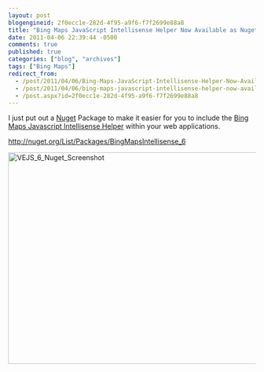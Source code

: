 ```yaml
---
layout: post
blogengineid: 2f0ecc1e-282d-4f95-a9f6-f7f2699e88a8
title: "Bing Maps JavaScript Intellisense Helper Now Available as Nuget Package"
date: 2011-04-06 22:39:44 -0500
comments: true
published: true
categories: ["blog", "archives"]
tags: ["Bing Maps"]
redirect_from: 
  - /post/2011/04/06/Bing-Maps-JavaScript-Intellisense-Helper-Now-Available-as-Nuget-Package
  - /post/2011/04/06/bing-maps-javascript-intellisense-helper-now-available-as-nuget-package
  - /post.aspx?id=2f0ecc1e-282d-4f95-a9f6-f7f2699e88a8
---
```

<!-- more -->
<p>I just put out a <a href="http://nuget.org" target="_blank">Nuget</a> Package to make it easier for you to include the <a href="http://vejs.codeplex.com/" target="_blank">Bing Maps Javascript Intellisense Helper</a> within your web applications.</p>  <p><a title="http://nuget.org/List/Packages/BingMapsIntellisense_6" href="http://nuget.org/List/Packages/BingMapsIntellisense_6">http://nuget.org/List/Packages/BingMapsIntellisense_6</a></p>  <p><a href="/images/postsVEJS_6_Nuget_Screenshot.png"><img style="background-image: none; border-bottom: 0px; border-left: 0px; padding-left: 0px; padding-right: 0px; display: inline; border-top: 0px; border-right: 0px; padding-top: 0px" title="VEJS_6_Nuget_Screenshot" border="0" alt="VEJS_6_Nuget_Screenshot" src="/images/postsVEJS_6_Nuget_Screenshot_thumb.png" width="644" height="431" /></a></p>
